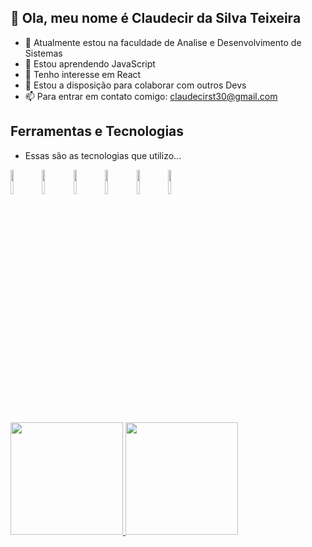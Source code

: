 ## 👋 Ola, meu nome é Claudecir da Silva Teixeira

- 🔭 Atualmente estou na faculdade de Analise e Desenvolvimento de Sistemas
- 🌱 Estou aprendendo JavaScript 
- 👀 Tenho interesse em React
- 👯 Estou a disposição para colaborar com outros Devs  
- 📫 Para entrar em contato comigo: claudecirst30@gmail.com 

<!---
Claus30/Claus30 is a ✨ special ✨ repository because its `README.md` (this file) appears on your GitHub profile.
You can click the Preview link to take a look at your changes.
--->
## Ferramentas e Tecnologias 
- Essas são as tecnologias que utilizo...

<img height="10%" width="10%" src="https://cdn.jsdelivr.net/gh/devicons/devicon/icons/html5/html5-original.svg" /><img height="10%" width="10%" src="https://cdn.jsdelivr.net/gh/devicons/devicon/icons/css3/css3-original.svg" /><img height="10%" width="10%" src="https://cdn.jsdelivr.net/gh/devicons/devicon/icons/sass/sass-original.svg" /><img height="10%" width="10%" src="https://cdn.jsdelivr.net/gh/devicons/devicon/icons/bootstrap/bootstrap-original.svg" /><img height="10%" width="10%" src="https://cdn.jsdelivr.net/gh/devicons/devicon/icons/javascript/javascript-original.svg" /><img height="10%" width="10%" src="https://cdn.jsdelivr.net/gh/devicons/devicon/icons/git/git-original.svg" />

<div>
<a href="https://github.com/Claus30">
<img height="180em" src="https://github-readme-stats.vercel.app/api/top-langs/?username=seu-usuário-aqui&layout=compact&langs_count=7&theme=dracula"/>
<img height="180em" src="https://github-readme-stats.vercel.app/api?username=seu-usuário-aqui&show_icons=true&theme=dracula&include_all_commits=true&count_private=true"/>
</div>










